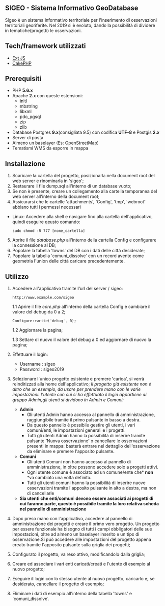 ## SIGEO - Sistema Informativo GeoDatabase
Sigeo è un sistema informativo territoriale per l'inserimento di osservazioni territoriali georiferite. 
Nel 2019 si è evoluto, dando la possibilità di dividere in tematiche(progetti) le osservazioni.
## Tech/framework utilizzati
- [Ext JS](https://www.sencha.com/products/extjs/)
- [CakePHP](https://cakephp.org/)
## Prerequisiti
- PHP **5.6.x**
- Apache **2.x** con queste estensioni:
  - initl
  - mbstring
  - libxml
  - pdo_pgsql
  - zip
  - zlib
- Database Postgres **9.x**(consigliata 9.5) con codifica **UTF-8** e Postgis **2.x**
- Server di posta
- Almeno un baselayer (Es: OpenStreetMap)
- Tematismi WMS da esporre in mappa
## Installazione
1. Scaricare la cartella del progetto, posizionarla nella document root del web server e rinominarla in 'sigeo';
2. Restaurare il file dump.sql all'interno di un database vuoto;
3. Se non è presente, creare un collegamento alla cartella temporanea del web server all'interno della document root;
4. Assicurarsi che le cartelle 'attachments', 'Config', 'tmp', 'webroot' abbiano tutti i permessi necessari
  - Linux:
    Accedere alla shell e navigare fino alla cartella dell'applicativo, quindi eseguire qeusto comando:
    ```
    sudo chmod -R 777 [nome_cartella]
    ```
5. Aprire il file *database.php* all'interno della cartella Config e configurare la connessione al DB;
6. Popolare la tabella 'towns' del DB con i dati delle città desiderate;
7. Popolare la tabella 'comuni_dissolve' con un record avente come geometria l'union delle città caricare precedentemente.
## Utilizzo
1. Accedere all'applicativo tramite l'url del server / sigeo:
    ```
    http://www.example.com/sigeo
    ```
    
    1.1 Aprire il file *core.php* all'interno della cartella Config e cambiare il valore del debug da 0 a 2;   
    ```
    Configure::write('debug', 0);
    ```     
    1.2 Aggiornare la pagina;

    1.3 Settare di nuovo il valore del debug a 0 ed aggiornare di nuovo la pagina;

2. Effettuare il login: 
   - Username : sigeo
   - Password : sigeo2019
   
3. Selezionare l'unico progetto esistente e premere 'carica', si verrà reindirizzati alla home dell'applicativo;
   *Il progetto già esistente non è altro che un esempio, da usare per prendere mano con le varie impostazioni.*
   *l'utente con cui si ha effettuato il login appartiene al gruppo Admin,gli utenti si dividono in  Admin e Comuni:*
   - **Admin**
     - Gli utenti Admin hanno accesso al pannello di amministrazione, raggiungibile tramite il primo pulsante in basso a destra.
     - Da questo pannello è possibile gestire gli utenti, i vari comuni/enti, le impostazioni generali e i progetti.
     - Tutti gli utenti Admin hanno la possibilità di inserire tramite pulsante 'Nuova osservazione'  o cancellare le osservazioni              presenti in mappa: basterà entrare nel dettaglio dell'osservazione da eliminare e premere l'apposito pulsante.
   - **Comuni**
     - Gli utenti Comuni non hanno accesso al pannello di amministrazione, in oltre possono accedere solo a progetti attivi.
     - Ogni utente comune è associato ad un comune/ente che* **non** *va cambiato una volta definito.
     - Tutti gli utenti comuni hanno la possibilità di inserire nuove osservazioni tramite l'apposito pulsante in alto a destra, ma non        di cancellarle
   - **Sia utenti che enti/comuni devono essere associati ai progetti di cui faranno parte, questo è possibile tramite la loro relativa         scheda nel pannello di amministrazione**
   
4. Dopo preso mano con l'applicativo, accedere al pannello di amministrazione dei progetti e creare il primo vero progetto. Un           progetto per essere funzionale ha bisogno di tutti i campi obbligatori delle sue impostazioni, oltre ad almeno un baselayer inserito e un tipo di osservazione.Si può accedere alle impostazioni del progetto appena creato tramite l'apposito pulsante sulla griglia dei progetti;
   
5. Configurato il progetto, va reso attivo, modificandolo dalla griglia;

6. Creare ed associare i vari  enti caricati/creati e l'utente di esempio al nuovo progetto;

7. Eseguire il login con lo stesso utente al nuovo progetto, caricarlo e, se desiderato, cancellare il progetto di esempio;

8. Eliminare i dati di esempio all'interno della tabella 'towns' e 'comuni_dissolve'.

